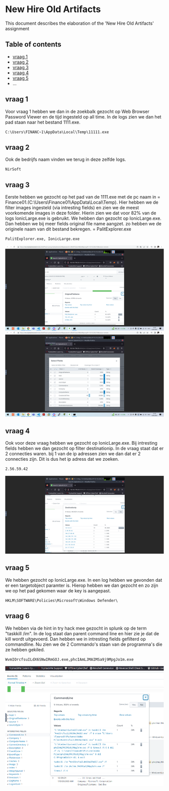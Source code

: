 # New Hire Old Artifacts

This document describes the elaboration of the 'New Hire Old Artifacts' assignment

## Table of contents

-   [vraag 1](#vraag-1)
-   [vraag 2](#vraag-2)
-   [vraag 3](#vraag-3)
-   [vraag 4](#vraag-4)
-   [vraag 5](#vraag-5)
-   ...


## vraag 1
Voor vraag 1 hebben we dan in de zoekbalk gezocht op Web Browser Password Viewer en de tijd ingesteld op all time. In de logs zien we dan het pad staan naar het bestand 1111.exe. 

```
C:\Users\FINANC~1\AppData\Local\Temp\11111.exe
```

## vraag 2
Ook de bedrijfs naam vinden we terug in deze zelfde logs.

```
NirSoft
```

## vraag 3
Eerste hebben we gezocht op het pad van de 1111.exe met de pc naam in = Finance01.(C:\Users\Finance01\AppData\Local\Temp\). Hier hebben we de filter images ingesteld (via intresting fields) en zien we de meest voorkomende images in deze folder. Hierin zien we dat voor 82% van de logs IonicLarge.exe is gebruikt. We hebben dan gezocht op IonicLarge.exe. Dan hebben we bij meer fields original file name aangzet. zo hebben we de originele naam van dit bestand bekregen. = PalitExplorer.exe

```
PalitExplorer.exe, IonicLarge.exe
```

![image 1](./images/image_2.PNG)
![image 2](./images/image_1.PNG)

## vraag 4
Ook voor deze vraag hebben we gezocht op IonicLarge.exe. Bij intresting fields hebben we dan gezocht op filter destinationip. In de vraag staat dat er 2 connecties waren. bij 1 van de ip adressen zien we dan dat er 2 connecties zijn. Dit is dus het ip adress dat we zoeken.
```
2.56.59.42
```
![image 3](./images/image_3.PNG)


## vraag 5
We hebben gezocht op IonicLarge.exe. In een log hebben we gevonden dat er een targetobject paramter is. Hierop hebben we dan gezocht en zo zijn we op het pad gekomen waar de key is aangepast.
```
HKLM\SOFTWARE\Policies\Microsoft\Windows Defender\
```

## vraag 6 
We hebben via de hint in try hack mee gezocht in splunk op de term "taskkill /im". In de log staat dan parent command line en hier zie je dat de kill wordt uitgevoerd. Dan hebben we in intresting fields gefilterd op commandline. Nu zien we de 2 Commando's staan van de programma's die ze hebben gekiled.
```
WvmIOrcfsuILdX6SNwIRmGOJ.exe,phcIAmLJMAIMSa9j9MpgJo1m.exe
```
![image 3](./images/image_4.PNG)